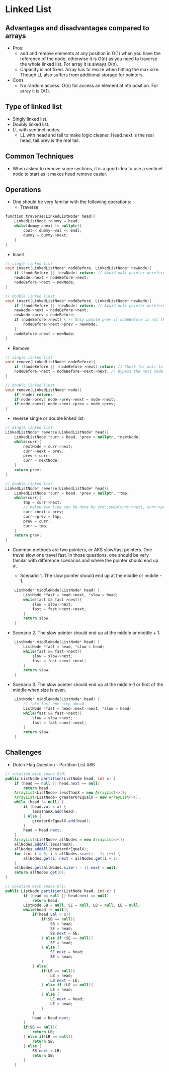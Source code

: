 # Linked List

## Advantages and disadvantages compared to arrays
* Pros:
  * add and remove elements at any position in O(1) when you have the reference of the node, otherwise it is O(n) as you need to traverse the whole linked list. For array it is always O(n).
  * Capacity is not fixed. Array has to resize when hitting the max size. Though LL also suffers from additional storage for pointers.
* Cons
  * No random access. O(n) for access an element at nth position. For array it is O(1).

## Type of linked list
* Singly linked list.
* Doubly linked list.
* LL with sentinel nodes.
  * LL with head and tail to make logic cleaner. Head.next is the real head, tail.prev is the real tail.

## Common Techniques
* When asked to remove some sections, it is a good idea to use a sentinel node to start as it makes head remove easier.

## Operations
* One should be very familar with the following operations:
  * Traverse
```cpp
function traverse(LinkedListNode* head){
    LinkedListNode *dummy = head;
    while(dummy->next != nullptr){
        cout<< dummy->val << endl;
        dummy = dummy->next;
    }
}
```
  * Insert
```cpp
// single linked list
void insert(LinkedListNode* nodeBefore, LinkedListNode* newNode){
    if (!nodeBefore || !newNode) return; // Avoid null pointer dereference
    newNode->next = nodeBefore->next;
    nodeBefore->next = newNode;
}

// double linked linst
void insert(LinkedListNode* nodeBefore, LinkedListNode* newNode){
    if (!nodeBefore || !newNode) return; // Avoid null pointer dereference
    newNode->next = nodeBefore->next;
    newNode->prev = nodeBefore;
    if (nodeBefore->next) { // Only update prev if nodeBefore is not the last node
        nodeBefore->next->prev = newNode;
    }
    nodeBefore->next = newNode;
}
```
  * Remove
```cpp
// single linked list
void remove(LinkedListNode* nodeBefore){
    if (!nodeBefore || !nodeBefore->next) return; // Check for null to prevent crashes
    nodeBefore->next = nodeBefore->next->next; // Bypass the next node (deleting it)
}

// double linked linst
void remove(LinkedListNode* node){
    if(!node) return;
    if(node->prev) node->prev->next = node->next;
    if(node->next) node->next->prev = node->prev;
}
```

  * reverse single or double linked list.
```cpp
// single linked list
LinkedListNode* reverse(LinkedListNode* head){
    LinkedListNode *curr = head, *prev = nullptr, *nextNode;
    while(curr){
        nextNode = curr->next;
        curr->next = prev;
        prev = curr;
        curr = nextNode;
    }
    return prev;
}

// double linked list
LinkedListNode* reverse(LinkedListNode* head){
    LinkedListNode *curr = head, *prev = nullptr, *tmp;
    while(curr){
        tmp = curr->next;
        // below two line can be done by std::swap(curr->next, curr->prev)
        curr->next = prev;
        curr->prev = tmp;
        prev = curr;
        curr = tmp;
    }
    return prev;
}
```

* Common methods are two pointers, or AKS slow/fast pointers. One travel slow one travel fast. In those questions, one should be very familar with difference scenarios and where the pointer should end up at.

  * Scenario 1. The slow pointer should end up at the middle or middle - 1.
```cpp
    ListNode* middleNode(ListNode* head) {
        ListNode *fast = head->next, *slow = head;
        while(fast && fast->next){
            slow = slow->next;
            fast = fast->next->next;
        }
        return slow;
    }
```
  * Scenario 2. The slow pointer should end up at the middle or middle + 1.
```cpp
    ListNode* middleNode(ListNode* head) {
        ListNode *fast = head, *slow = head;
        while(fast && fast->next){
            slow = slow->next;
            fast = fast->next->next;
        }
        return slow;
    }
```

  *  Scenario 3. The slow pointer should end up at the middle-1 or first of the middle when size is even.
```cpp
    ListNode* middleNode(ListNode* head) {
        // take fast one step ahead
        ListNode *fast = head->next->next, *slow = head;
        while(fast && fast->next){
            slow = slow->next;
            fast = fast->next->next;
        }
        return slow;
    }
```

## Challenges
* Dutch Flag Question -  Partition List #86
```java
// solution with space O(N)
public ListNode partition(ListNode head, int x) {
    if (head == null || head.next == null)
        return head;
    ArrayList<ListNode> lessThanX = new ArrayList<>();
    ArrayList<ListNode> greaterOrEqualX = new ArrayList<>();
    while (head != null) {
        if (head.val < x) {
            lessThanX.add(head);
        } else {
            greaterOrEqualX.add(head);
        }
        head = head.next;
    }
    ArrayList<ListNode> allNodes = new ArrayList<>();
    allNodes.addAll(lessThanX);
    allNodes.addAll(greaterOrEqualX);
    for (int i = 0; i < allNodes.size() - 1; i++) {
        allNodes.get(i).next = allNodes.get(i + 1);
    }
    allNodes.get(allNodes.size() - 1).next = null;
    return allNodes.get(0);
}
```

```java
// solution with space O(1)
public ListNode partition(ListNode head, int x) {
        if (head == null || head.next == null)
            return head;
        ListNode SB = null, SE = null, LB = null, LE = null;
        while(head != null){
            if(head.val < x){
                if(SB == null){
                    SB = head;
                    SE = head;
                    SB.next = SE;
                } else if (SE == null){
                    SE = head;
                } else {
                    SE.next = head;
                    SE = head;
                }
            } else{
                if(LB == null){
                    LB = head;
                    LB.next = LE;
                } else if (LE == null){
                    LE = head;
                } else {
                    LE.next = head;
                    LE = head;
                }
            }
            head = head.next;
        }
        if(SB == null){
            return LB;
        } else if(LB == null){
            return SB;
        } else {
            SB.next = LB;
            return SB;
        }
    }
```